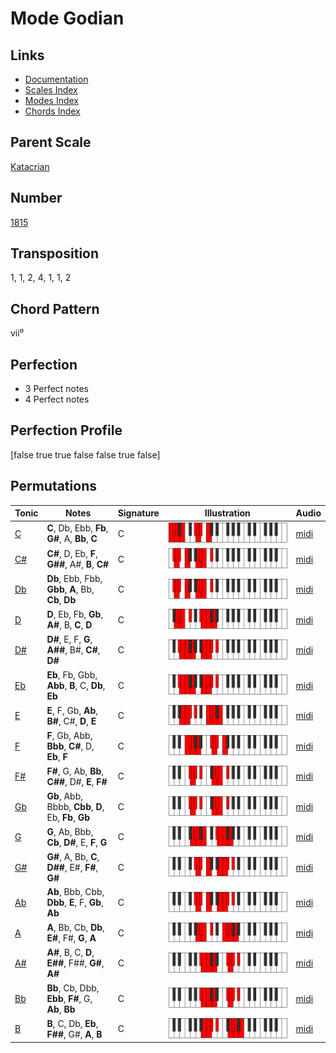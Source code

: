 # Mode Godian

## Links

- [Documentation](README.md)
- [Scales Index](Scales.md)
- [Modes Index](Modes.md)
- [Chords Index](Chords.md)

## Parent Scale

[Katacrian](ScaleKatacrian.md)

## Number

[1815](https://ianring.com/musictheory/scales/1815)

## Transposition

1, 1, 2, 4, 1, 1, 2

## Chord Pattern

vii⁰

## Perfection

- 3 Perfect notes
- 4 Perfect notes

## Perfection Profile

[false true true false false true false]

## Permutations

| Tonic | Notes | Signature | Illustration | Audio |
|-------|-------|-----------|--------------|-------|
| [C](ModeCNaturalGodian.md) | **C**, Db, Ebb, **Fb**, **G#**, A, **Bb**, **C** | C | ![CNaturalGodian](ModeCNaturalGodian.png) | [midi](https://github.com/edipermadi/music/blob/main/docs/ModeCNaturalGodian.mid?raw=true) |
| [C#](ModeCSharpGodian.md) | **C#**, D, Eb, **F**, **G##**, A#, **B**, **C#** | C | ![CSharpGodian](ModeCSharpGodian.png) | [midi](https://github.com/edipermadi/music/blob/main/docs/ModeCSharpGodian.mid?raw=true) |
| [Db](ModeDFlatGodian.md) | **Db**, Ebb, Fbb, **Gbb**, **A**, Bb, **Cb**, **Db** | C | ![DFlatGodian](ModeDFlatGodian.png) | [midi](https://github.com/edipermadi/music/blob/main/docs/ModeDFlatGodian.mid?raw=true) |
| [D](ModeDNaturalGodian.md) | **D**, Eb, Fb, **Gb**, **A#**, B, **C**, **D** | C | ![DNaturalGodian](ModeDNaturalGodian.png) | [midi](https://github.com/edipermadi/music/blob/main/docs/ModeDNaturalGodian.mid?raw=true) |
| [D#](ModeDSharpGodian.md) | **D#**, E, F, **G**, **A##**, B#, **C#**, **D#** | C | ![DSharpGodian](ModeDSharpGodian.png) | [midi](https://github.com/edipermadi/music/blob/main/docs/ModeDSharpGodian.mid?raw=true) |
| [Eb](ModeEFlatGodian.md) | **Eb**, Fb, Gbb, **Abb**, **B**, C, **Db**, **Eb** | C | ![EFlatGodian](ModeEFlatGodian.png) | [midi](https://github.com/edipermadi/music/blob/main/docs/ModeEFlatGodian.mid?raw=true) |
| [E](ModeENaturalGodian.md) | **E**, F, Gb, **Ab**, **B#**, C#, **D**, **E** | C | ![ENaturalGodian](ModeENaturalGodian.png) | [midi](https://github.com/edipermadi/music/blob/main/docs/ModeENaturalGodian.mid?raw=true) |
| [F](ModeFNaturalGodian.md) | **F**, Gb, Abb, **Bbb**, **C#**, D, **Eb**, **F** | C | ![FNaturalGodian](ModeFNaturalGodian.png) | [midi](https://github.com/edipermadi/music/blob/main/docs/ModeFNaturalGodian.mid?raw=true) |
| [F#](ModeFSharpGodian.md) | **F#**, G, Ab, **Bb**, **C##**, D#, **E**, **F#** | C | ![FSharpGodian](ModeFSharpGodian.png) | [midi](https://github.com/edipermadi/music/blob/main/docs/ModeFSharpGodian.mid?raw=true) |
| [Gb](ModeGFlatGodian.md) | **Gb**, Abb, Bbbb, **Cbb**, **D**, Eb, **Fb**, **Gb** | C | ![GFlatGodian](ModeGFlatGodian.png) | [midi](https://github.com/edipermadi/music/blob/main/docs/ModeGFlatGodian.mid?raw=true) |
| [G](ModeGNaturalGodian.md) | **G**, Ab, Bbb, **Cb**, **D#**, E, **F**, **G** | C | ![GNaturalGodian](ModeGNaturalGodian.png) | [midi](https://github.com/edipermadi/music/blob/main/docs/ModeGNaturalGodian.mid?raw=true) |
| [G#](ModeGSharpGodian.md) | **G#**, A, Bb, **C**, **D##**, E#, **F#**, **G#** | C | ![GSharpGodian](ModeGSharpGodian.png) | [midi](https://github.com/edipermadi/music/blob/main/docs/ModeGSharpGodian.mid?raw=true) |
| [Ab](ModeAFlatGodian.md) | **Ab**, Bbb, Cbb, **Dbb**, **E**, F, **Gb**, **Ab** | C | ![AFlatGodian](ModeAFlatGodian.png) | [midi](https://github.com/edipermadi/music/blob/main/docs/ModeAFlatGodian.mid?raw=true) |
| [A](ModeANaturalGodian.md) | **A**, Bb, Cb, **Db**, **E#**, F#, **G**, **A** | C | ![ANaturalGodian](ModeANaturalGodian.png) | [midi](https://github.com/edipermadi/music/blob/main/docs/ModeANaturalGodian.mid?raw=true) |
| [A#](ModeASharpGodian.md) | **A#**, B, C, **D**, **E##**, F##, **G#**, **A#** | C | ![ASharpGodian](ModeASharpGodian.png) | [midi](https://github.com/edipermadi/music/blob/main/docs/ModeASharpGodian.mid?raw=true) |
| [Bb](ModeBFlatGodian.md) | **Bb**, Cb, Dbb, **Ebb**, **F#**, G, **Ab**, **Bb** | C | ![BFlatGodian](ModeBFlatGodian.png) | [midi](https://github.com/edipermadi/music/blob/main/docs/ModeBFlatGodian.mid?raw=true) |
| [B](ModeBNaturalGodian.md) | **B**, C, Db, **Eb**, **F##**, G#, **A**, **B** | C | ![BNaturalGodian](ModeBNaturalGodian.png) | [midi](https://github.com/edipermadi/music/blob/main/docs/ModeBNaturalGodian.mid?raw=true) |
